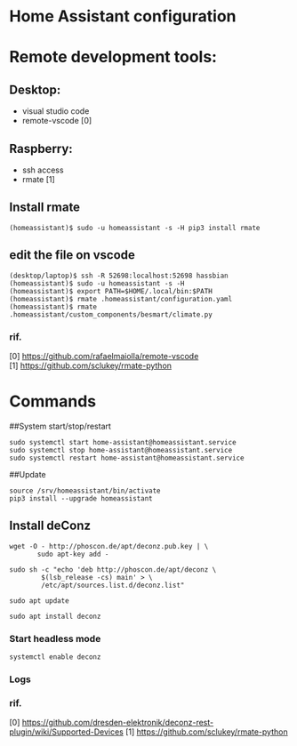 # Home Assistant configuration


# Remote development tools:

## Desktop:
 - visual studio code
 - remote-vscode [0]

## Raspberry:
 - ssh access
 - rmate [1]

## Install rmate
    (homeassistant)$ sudo -u homeassistant -s -H pip3 install rmate

## edit the file on vscode
    (desktop/laptop)$ ssh -R 52698:localhost:52698 hassbian
    (homeassistant)$ sudo -u homeassistant -s -H    
    (homeassistant)$ export PATH=$HOME/.local/bin:$PATH
    (homeassistant)$ rmate .homeassistant/configuration.yaml
    (homeassistant)$ rmate .homeassistant/custom_components/besmart/climate.py   


### rif.  
 [0] https://github.com/rafaelmaiolla/remote-vscode  
 [1] https://github.com/sclukey/rmate-python

# Commands
 
##System start/stop/restart

    sudo systemctl start home-assistant@homeassistant.service
    sudo systemctl stop home-assistant@homeassistant.service
    sudo systemctl restart home-assistant@homeassistant.service

##Update

    source /srv/homeassistant/bin/activate
    pip3 install --upgrade homeassistant

## Install deConz

    wget -O - http://phoscon.de/apt/deconz.pub.key | \
           sudo apt-key add -

    sudo sh -c "echo 'deb http://phoscon.de/apt/deconz \
            $(lsb_release -cs) main' > \
            /etc/apt/sources.list.d/deconz.list"

    sudo apt update

    sudo apt install deconz

### Start headless mode
    systemctl enable deconz

### Logs

### rif.
 [0] https://github.com/dresden-elektronik/deconz-rest-plugin/wiki/Supported-Devices
 [1] https://github.com/sclukey/rmate-python

